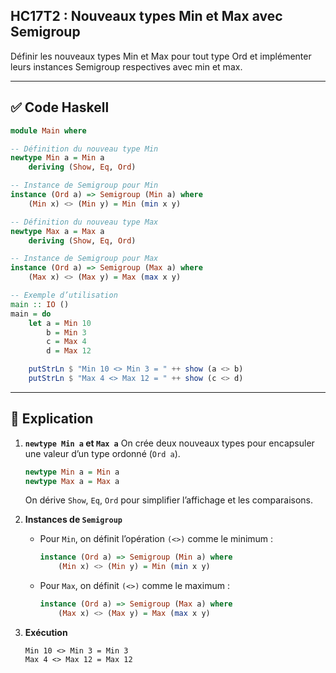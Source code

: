 ## HC17T2 : Nouveaux types Min et Max avec Semigroup

Définir les nouveaux types Min et Max pour tout type Ord et implémenter leurs instances Semigroup respectives avec min et max.

---

## ✅ Code Haskell

```haskell
module Main where

-- Définition du nouveau type Min
newtype Min a = Min a
    deriving (Show, Eq, Ord)

-- Instance de Semigroup pour Min
instance (Ord a) => Semigroup (Min a) where
    (Min x) <> (Min y) = Min (min x y)

-- Définition du nouveau type Max
newtype Max a = Max a
    deriving (Show, Eq, Ord)

-- Instance de Semigroup pour Max
instance (Ord a) => Semigroup (Max a) where
    (Max x) <> (Max y) = Max (max x y)

-- Exemple d’utilisation
main :: IO ()
main = do
    let a = Min 10
        b = Min 3
        c = Max 4
        d = Max 12

    putStrLn $ "Min 10 <> Min 3 = " ++ show (a <> b)
    putStrLn $ "Max 4 <> Max 12 = " ++ show (c <> d)
```

---

## 📝 Explication

1. **`newtype Min a` et `Max a`**
   On crée deux nouveaux types pour encapsuler une valeur d’un type ordonné (`Ord a`).

   ```haskell
   newtype Min a = Min a
   newtype Max a = Max a
   ```

   On dérive `Show`, `Eq`, `Ord` pour simplifier l’affichage et les comparaisons.

2. **Instances de `Semigroup`**

   * Pour `Min`, on définit l’opération `(<>)` comme le minimum :

     ```haskell
     instance (Ord a) => Semigroup (Min a) where
         (Min x) <> (Min y) = Min (min x y)
     ```
   * Pour `Max`, on définit `(<>)` comme le maximum :

     ```haskell
     instance (Ord a) => Semigroup (Max a) where
         (Max x) <> (Max y) = Max (max x y)
     ```

3. **Exécution**

   ```
   Min 10 <> Min 3 = Min 3
   Max 4 <> Max 12 = Max 12
   ```
